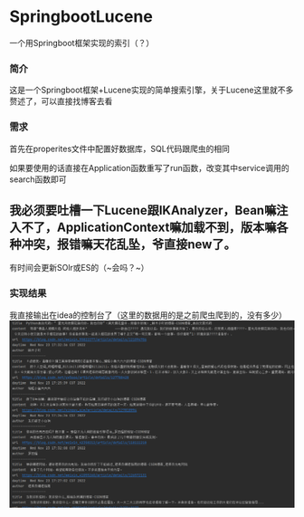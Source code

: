 # SpringbootLucene
一个用Springboot框架实现的索引（？）

### 简介
这是一个Springboot框架+Lucene实现的简单搜索引擎，关于Lucene这里就不多赘述了，可以直接找博客去看

### 需求
首先在properites文件中配置好数据库，SQL代码跟爬虫的相同

如果要使用的话直接在Application函数重写了run函数，改变其中service调用的search函数即可


## 我必须要吐槽一下Lucene跟IKAnalyzer，Bean嘛注入不了，ApplicationContext嘛加载不到，版本嘛各种冲突，报错嘛天花乱坠，爷直接new了。

有时间会更新SOlr或ES的（~会吗？~）


### 实现结果
我直接输出在idea的控制台了（这里的数据用的是之前爬虫爬到的，没有多少）
![image](https://github.com/hypermuteki-Xue/SpringbootLucene/blob/main/QQ%E5%9B%BE%E7%89%8720221127202837.png)
